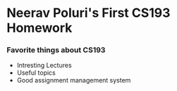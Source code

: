 # Neerav Poluri's First CS193 Homework
 
### Favorite things about CS193
- Intresting Lectures
- Useful topics
- Good assignment management system
